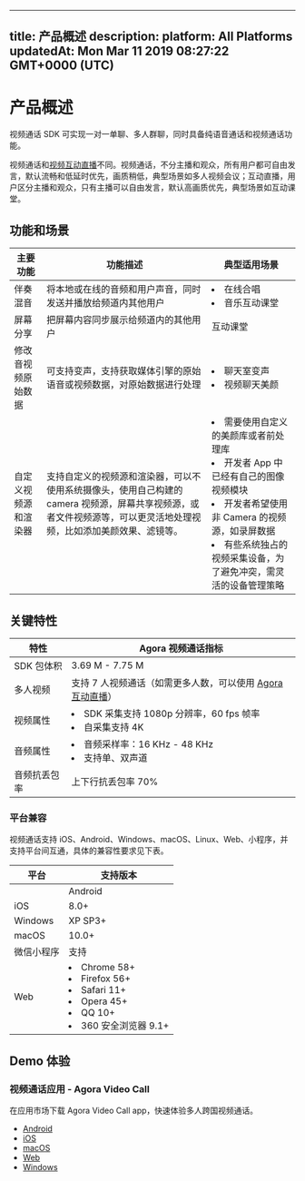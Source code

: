 
---
title: 产品概述
description: 
platform: All Platforms
updatedAt: Mon Mar 11 2019 08:27:22 GMT+0000 (UTC)
---
# 产品概述
视频通话 SDK 可实现一对一单聊、多人群聊，同时具备纯语音通话和视频通话功能。

视频通话和[视频互动直播](https://docs.agora.io/cn/Interactive%20Broadcast/product_live?platform=All%20Platforms)不同。视频通话，不分主播和观众，所有用户都可自由发言，默认流畅和低延时优先，画质稍低，典型场景如多人视频会议；互动直播，用户区分主播和观众，只有主播可以自由发言，默认高画质优先，典型场景如互动课堂。

## 功能和场景

| 主要功能             | 功能描述                                                     | 典型适用场景                                                 |
| -------------------- | ------------------------------------------------------------ | ------------------------------------------------------------ |
| 伴奏混音             | 将本地或在线的音频和用户声音，同时发送并播放给频道内其他用户 | <li>在线合唱<li>音乐互动课堂                                         |
| 屏幕分享             | 把屏幕内容同步展示给频道内的其他用户                         | 互动课堂                                                     |
| 修改音视频原始数据   | 可支持变声，支持获取媒体引擎的原始语音或视频数据，对原始数据进行处理 | <li>聊天室变声<li>视频聊天美颜                                       |
| 自定义视频源和渲染器 | 支持自定义的视频源和渲染器，可以不使用系统摄像头，使用自己构建的 camera 视频源，屏幕共享视频源，或者文件视频源等，可以更灵活地处理视频，比如添加美颜效果、滤镜等。 | <li>需要使用自定义的美颜库或者前处理库<li>开发者 App 中已经有自己的图像视频模块<li>开发者希望使用非 Camera 的视频源，如录屏数据<li>有些系统独占的视频采集设备，为了避免冲突，需灵活的设备管理策略 |


## 关键特性

| 特性         | Agora 视频通话指标                                           |
| ------------ | ------------------------------------------------------------ |
| SDK 包体积   | 3.69 M - 7.75 M                                              |
| 多人视频     | 支持 7 人视频通话（如需更多人数，可以使用 [Agora 互动直播](https://docs.agora.io/cn/Interactive%20Broadcast/product_live?platform=All%20Platforms)） |
| 视频属性     | <li>SDK 采集支持 1080p 分辨率，60 fps 帧率 <li>自采集支持 4K |
| 音频属性     | <li>音频采样率：16 KHz - 48 KHz <li>支持单、双声道           |
| 音频抗丢包率 | 上下行抗丢包率 70%                                           |

### 平台兼容

视频通话支持 iOS、Android、Windows、macOS、Linux、Web、小程序，并支持平台间互通，具体的兼容性要求见下表。

| 平台       | 支持版本                                                     |
| ---------- | ------------------------------------------------------------ |
	| Android    | <p>4.1+</p><p>Android SDK 支持如下架构：<li>ARMv7<li>ARM64<li>X86                                                         |
| iOS        | 8.0+                                                         |
| Windows    | XP SP3+                                                      |
| macOS      | 10.0+                                                        |
| 微信小程序 | 支持                                                         |
| Web        | <li>Chrome 58+ <li>Firefox 56+ <li>Safari 11+ <li>Opera 45+ <li>QQ 10+ <li>360 安全浏览器 9.1+ |

## Demo 体验

### 视频通话应用 - Agora Video Call

在应用市场下载 Agora Video Call app，快速体验多人跨国视频通话。

- [Android](http://android.myapp.com/myapp/detail.htm?apkName=io.agora.vcall)
- [iOS](https://itunes.apple.com/cn/app/agora-video-call/id1080303824)
- [macOS](https://itunes.apple.com/cn/app/agora-video-call/id1112106913)
- [Web](https://webdemo.agora.io/videocall)
- [Windows](https://download.agora.io/avc/release/AgoraVideoCall_for_windows_3.0.1.zip)
